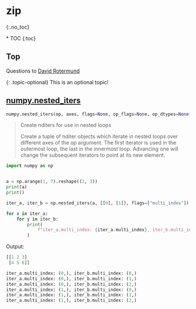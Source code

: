 # zip
{:.no_toc}

<nav markdown="1" class="toc-class">
* TOC
{:toc}
</nav>

## Top

Questions to [David Rotermund](mailto:davrot@uni-bremen.de)

{: .topic-optional}
This is an optional topic!

## [numpy.nested_iters](https://numpy.org/doc/stable/reference/generated/numpy.nested_iters.html)

```python
numpy.nested_iters(op, axes, flags=None, op_flags=None, op_dtypes=None, order='K', casting='safe', buffersize=0)
```

> Create nditers for use in nested loops
> 
> Create a tuple of nditer objects which iterate in nested loops over different axes of the op argument. The first iterator is used in the outermost loop, the last in the innermost loop. Advancing one will change the subsequent iterators to point at its new element.

```python
import numpy as np


a = np.arange(1, 7).reshape((2, 3))
print(a)
print()

iter_a, iter_b = np.nested_iters(a, [[0], [1]], flags=["multi_index"])

for x in iter_a:
    for y in iter_b:
        print(
            f"iter_a.multi_index: {iter_a.multi_index}, iter_b.multi_index: {iter_b.multi_index}"
        )
```

Output:

```python
[[1 2 3]
 [4 5 6]]

iter_a.multi_index: (0,), iter_b.multi_index: (0,)
iter_a.multi_index: (0,), iter_b.multi_index: (1,)
iter_a.multi_index: (0,), iter_b.multi_index: (2,)
iter_a.multi_index: (1,), iter_b.multi_index: (0,)
iter_a.multi_index: (1,), iter_b.multi_index: (1,)
iter_a.multi_index: (1,), iter_b.multi_index: (2,)
```
